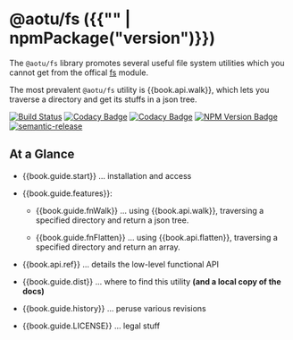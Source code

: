 # @aotu/fs ({{"" | npmPackage("version")}})

The `@aotu/fs` library promotes several useful file system
utilities which you cannot get from the offical [fs](https://nodejs.org/dist/latest-v8.x/docs/api/fs.html) module.

The most prevalent `@aotu/fs` utility is {{book.api.walk}},
which lets you traverse a directory and get its stuffs in a json tree.

<!--- Badges for CI Builds ---> 
[![Build Status](https://travis-ci.org/o2team/fs.svg?branch=master)](https://travis-ci.org/o2team/fs)
[![Codacy Badge](https://api.codacy.com/project/badge/Grade/bc05341458d04003b781d01c3e1feac8)](https://www.codacy.com/app/mamboer/fs?utm_source=github.com&amp;utm_medium=referral&amp;utm_content=o2team/fs&amp;utm_campaign=Badge_Grade)
[![Codacy Badge](https://api.codacy.com/project/badge/Grade/bc05341458d04003b781d01c3e1feac8)](https://www.codacy.com/app/mamboer/fs?utm_source=github.com&amp;utm_medium=referral&amp;utm_content=o2team/fs&amp;utm_campaign=Badge_Coverage)
[![NPM Version Badge](https://img.shields.io/npm/v/@aotu/fs/latest.svg)](https://www.npmjs.com/package/@aotu/fs)
[![semantic-release](https://img.shields.io/badge/%20%20%F0%9F%93%A6%F0%9F%9A%80-semantic--release-e10079.svg)](https://github.com/semantic-release/semantic-release)

## At a Glance

- {{book.guide.start}} ... installation and access

- {{book.guide.features}}:

  - {{book.guide.fnWalk}} ... using {{book.api.walk}}, traversing a specified directory and return a json tree.

  - {{book.guide.fnFlatten}} ... using
    {{book.api.flatten}}, traversing a specified directory and return an array.

- {{book.api.ref}} ... details the low-level functional API

- {{book.guide.dist}} ... where to find this utility **(and a local
  copy of the docs)**

- {{book.guide.history}} ... peruse various revisions

- {{book.guide.LICENSE}} ... legal stuff
